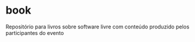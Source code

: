 # book
Repositório para livros sobre software livre com conteúdo produzido pelos participantes do evento
